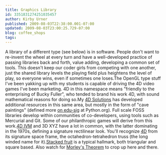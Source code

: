 ```yaml
---
title: Graphics Library
id: 3351831274251035457
author: Kirby Urner
published: 2009-08-03T22:38:00.001-07:00
updated: 2009-08-03T23:00:25.729-07:00
blog: coffee_shops
tags: 
---
```


[](https://blogger.googleusercontent.com/img/b/R29vZ2xl/AVvXsEjbDDO_M_N0FXSO19j9v5ShBVahUa5HWt3c8D2yxX0hHGohNj7GyaBf06eqLDDg8Is8rmu22mVEhwwiGmQMvQjUDb_WNc8ElhjxPjzZOZndHuG9oRL0sIQyiQ2hgjrxR7X0AZC5QkPpDGIE/s1600-h/rdpack2.gif)A library of a different type (see below) is in software.  People don't want to re-invent the wheel at every turn and have a well-developed practice of passing libraries back and forth, value adding, developing a common set of tools. This doesn't keep our coder girls from competing with one another, just the shared library levels the playing field plus heightens the level of play, so everyone wins, even if sometimes one loses.The OpenGL type stuff I've been yakking up with my students is capable of driving the 4D video games I've been marketing.  4D in this namespace means "friendly to the enterprising of Bucky Fuller", who tended to brand his work 4D, with sound mathematical reasons for doing so.My [4D Solutions](http://www.4dsolutions.net/) has developed additional resources in this same area, but mostly in the form of "cave paintings" (defined more [on edu-sig](http://www.python.org/community/sigs/current/edu-sig/) at Python.org).  Full scale FOSS libraries develop within communities of co-developers, using tools such as Mercurial and Git.  Some of our philanthropic games will derive from this work.[4D IVM](http://worldgame.blogspot.com/2008/01/synergetica.html) and 3D XYZ have a lot in common, with the latter dominating in the 1970s, defining a signature rectilinear look.  You'll recognize [4D](http://coffeeshopsnet.blogspot.com/2009/02/glass-bead-game.html) from its signature space frame, the octahedron-tetrahedron truss (the long winded name for it).[Stacked fruit](http://www.grunch.net/synergetics/sphpack.html) is a typical hallmark, both triangular and square based.  Also watch for [Morley's Theorem](http://www.rwgrayprojects.com/synergetics/s01/figs/f0051.html) to crop up here and there.[](https://blogger.googleusercontent.com/img/b/R29vZ2xl/AVvXsEiFogxbsHhg2UFNraipGrMkzi2J0ql37KbKuUtF-xci3Q0iuv88uRACkFLSTsH9BUnWGF9qkjzOasQqKcBf9iZU0v7LkGVTsDmwI4O2Wu5w_1kscqUb1QpOtL6BvgQWsKaAYolf-rlRbZ0r/s1600-h/pythonlogotiny.png)